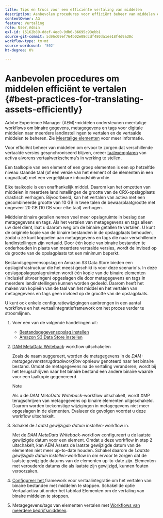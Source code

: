 ```yaml
---
title: Tips en trucs voor een efficiënte vertaling van middelen
description: Aanbevolen procedures voor efficiënt beheer van middelen om verschillende vertaalde versies te synchroniseren en vertaalworkflows te stroomlijnen.
contentOwner: AG
feature: Vertaling
role: User,Admin
exl-id: 15162b80-ddef-4ec0-9db6-36695c93ebb1
source-git-commit: 5d96c09ef764b02e08dcdf480da1ee18f4d9a30c
workflow-type: tm+mt
source-wordcount: '502'
ht-degree: 0%

---
```


# Aanbevolen procedures om middelen efficiënt te vertalen {#best-practices-for-translating-assets-efficiently}

Adobe Experience Manager (AEM)-middelen ondersteunen meertalige workflows om binaire gegevens, metagegevens en tags voor digitale middelen naar meerdere landinstellingen te vertalen en de vertaalde middelen te beheren. Zie [Meertalige elementen](multilingual-assets.md) voor meer informatie.

Voor efficiënt beheer van middelen om ervoor te zorgen dat verschillende vertaalde versies gesynchroniseerd blijven, creeer [taalexemplaren](preparing-assets-for-translation.md) van activa alvorens vertaalwerkschema&#39;s in werking te stellen.

Een taalkopie van een element of een groep elementen is een op hetzelfde niveau staande taal (of een versie van het element of de elementen in een cognattaal) met een vergelijkbare inhoudshiërarchie.

Elke taalkopie is een onafhankelijk middel. Daarom kan het omzetten van middelen in meerdere landinstellingen de grootte van de CRX-opslagplaats drastisch verhogen. Bijvoorbeeld, kan het vertalen van activa met een gecombineerde grootte van 10 GB in twee talen de bewaarplaatgrootte met ongeveer 20 GB (10 GB voor elke taal) verhogen.

Middelenbinaire getallen nemen veel meer opslagruimte in beslag dan metagegevens en tags. Als het vertalen van metagegevens en tags alleen uw doel dient, laat u daarom weg om de binaire getallen te vertalen. U kunt de originele kopie van de binaire bestanden in de opslagplaats behouden, zodat u ze kunt koppelen aan metagegevens en tags die naar verschillende landinstellingen zijn vertaald. Door één kopie van binaire bestanden te onderhouden in plaats van meerdere vertaalde versies, wordt de invloed op de grootte van de opslagplaats tot een minimum beperkt.

Bestandsgegevensopslag en Amazon S3 Data Store bieden een opslaginfrastructuur die het meest geschikt is voor deze scenario&#39;s. In deze opslagopslagopslagruimten wordt één kopie van de binaire elementen (inclusief uitvoeringen) opgeslagen die door metagegevens en tags in meerdere landinstellingen kunnen worden gedeeld. Daarom heeft het maken van kopieën van de taal van het middel en het vertalen van metagegevens en tags geen invloed op de grootte van de opslagplaats.

U kunt ook enkele configuratiewijzigingen aanbrengen in een aantal workflows en het vertaalintegratieframework om het proces verder te stroomlijnen.

1. Voer een van de volgende handelingen uit:

   * [Bestandsgegevensopslag instellen](/help/sites-deploying/data-store-config.md)
   * [Amazon S3 Data Store instellen](/help/sites-deploying/data-store-config.md)

1. [DAM MetaData Writeback](/help/sites-administering/workflow-offloader.md#disable-offloading)-workflow uitschakelen

   Zoals de naam suggereert, worden de metagegevens in de *DAM-metagegevensterugdraaiworkflow* opnieuw genoteerd naar het binaire bestand. Omdat de metagegevens na de vertaling veranderen, wordt bij het terugschrijven naar het binaire bestand een andere binaire waarde voor een taalkopie gegenereerd.

   >[!NOTE]
   >
   >Als u de *DAM MetaData Writeback*-workflow uitschakelt, wordt XMP terugschrijven van metagegevens op binaire elementen uitgeschakeld. Daarom worden toekomstige wijzigingen in metagegevens niet meer opgeslagen in de elementen. Evalueer de gevolgen voordat u deze workflow uitschakelt.

1. Schakel de *Laatst gewijzigde datum instellen*-workflow in.

   Met de *DAM MetaData Writeback*-workflow configureert u de laatste gewijzigde datum voor een element. Omdat u deze workflow in stap 2 uitschakelt, kan AEM Assets de laatste gewijzigde datum van de elementen niet meer up-to-date houden. Schakel daarom de *Laatste gewijzigde datum instellen*-workflow in om ervoor te zorgen dat de laatste gewijzigde datums van de elementen up-to-date zijn. Elementen met verouderde datums die als laatste zijn gewijzigd, kunnen fouten veroorzaken.

1. [Configureer het ](/help/sites-administering/tc-tic.md) framework voor vertaalintegratie om het vertalen van binaire bestanden met middelen te stoppen. Schakel de optie Vertaalactiva uit onder het tabblad Elementen om de vertaling van binaire middelen te stoppen.
1. Metagegevens/tags van elementen vertalen met [Workflows van meerdere bedrijfsmiddelen](multilingual-assets.md).
